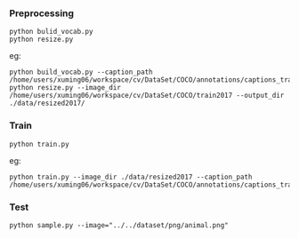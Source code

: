 ### Preprocessing

```shell
python bulid_vocab.py
python resize.py

```
eg:
```
python build_vocab.py --caption_path /home/users/xuming06/workspace/cv/DataSet/COCO/annotations/captions_train2017.json
python resize.py --image_dir /home/users/xuming06/workspace/cv/DataSet/COCO/train2017 --output_dir ./data/resized2017/
```

### Train

```shell
python train.py

```
eg:

```
python train.py --image_dir ./data/resized2017 --caption_path /home/users/xuming06/workspace/cv/DataSet/COCO/annotations/captions_train2017.json
```

### Test

```shell
python sample.py --image="../../dataset/png/animal.png"

```

